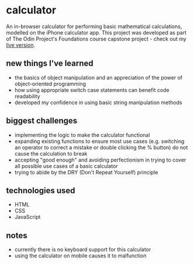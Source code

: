 # calculator
An in-browser calculator for performing basic mathematical calculations, modelled on the iPhone calculator app. This project was developed as part of The Odin Project's Foundations course capstone project - check out my [live version](https://silverwish.github.io/top-calculator/).

## new things I've learned
- the basics of object manipulation and an appreciation of the power of object-oriented programming
- how using appropriate switch case statements can benefit code readability
- developed my confidence in using basic string manipulation methods

## biggest challenges
- implementing the logic to make the calculator functional
- expanding existing functions to ensure most use cases (e.g. switching an operator to correct a mistake or double clicking the % button) do not cause the calculation to break
- accepting "good enough" and avoiding perfectionism in trying to cover all possible use cases of a basic calculator
- trying to abide by the DRY (Don't Repeat Yourself) principle

## technologies used
- HTML
- CSS
- JavaScript

## notes
- currently there is no keyboard support for this calculator 
- using the calculator on mobile causes it to malfunction
